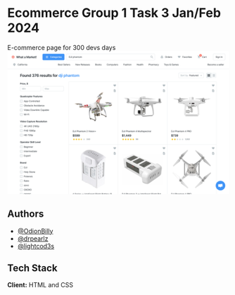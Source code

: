 # Ecommerce Group 1 Task 3 Jan/Feb 2024

E-commerce page for 300 devs days
![Logo](<Assets/E-commerce%20(product%20list).png>)

## Authors

- [@OdionBilly](https://www.github.com/OdionBilly)
- [@drpearlz](https://www.github.com/Drpearlz)
- [@lightcod3s](https://www.github.com/lightcod3s)

<!-- Once you commit to the project, add your name above. -->

## Tech Stack

**Client:** HTML and CSS

<!-- **Server:** Node, Express -->
